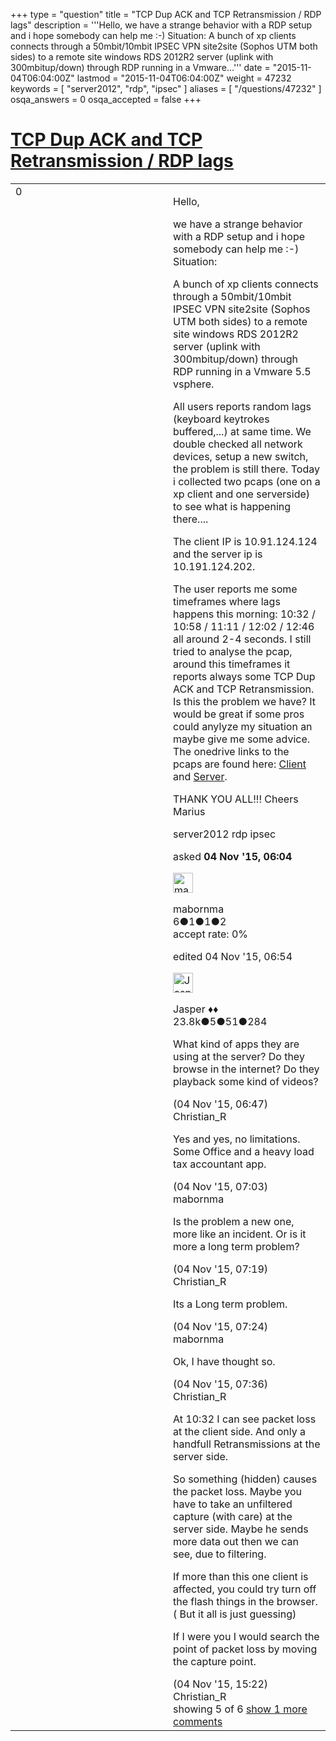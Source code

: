 +++
type = "question"
title = "TCP Dup ACK and TCP Retransmission / RDP lags"
description = '''Hello, we have a strange behavior with a RDP setup and i hope somebody can help me :-) Situation: A bunch of xp clients connects through a 50mbit/10mbit IPSEC VPN site2site (Sophos UTM both sides) to a remote site windows RDS 2012R2 server (uplink with 300mbitup/down) through RDP running in a Vmware...'''
date = "2015-11-04T06:04:00Z"
lastmod = "2015-11-04T06:04:00Z"
weight = 47232
keywords = [ "server2012", "rdp", "ipsec" ]
aliases = [ "/questions/47232" ]
osqa_answers = 0
osqa_accepted = false
+++

<div class="headNormal">

# [TCP Dup ACK and TCP Retransmission / RDP lags](/questions/47232/tcp-dup-ack-and-tcp-retransmission-rdp-lags)

</div>

<div id="main-body">

<div id="askform">

<table id="question-table" style="width:100%;"><colgroup><col style="width: 50%" /><col style="width: 50%" /></colgroup><tbody><tr class="odd"><td style="width: 30px; vertical-align: top"><div class="vote-buttons"><div id="post-47232-score" class="post-score" title="current number of votes">0</div><div id="favorite-count" class="favorite-count"></div></div></td><td><div id="item-right"><div class="question-body"><p>Hello,</p><p>we have a strange behavior with a RDP setup and i hope somebody can help me :-) Situation:</p><p>A bunch of xp clients connects through a 50mbit/10mbit IPSEC VPN site2site (Sophos UTM both sides) to a remote site windows RDS 2012R2 server (uplink with 300mbitup/down) through RDP running in a Vmware 5.5 vsphere.</p><p>All users reports random lags (keyboard keytrokes buffered,...) at same time. We double checked all network devices, setup a new switch, the problem is still there. Today i collected two pcaps (one on a xp client and one serverside) to see what is happening there....</p><p>The client IP is 10.91.124.124 and the server ip is 10.191.124.202.</p><p>The user reports me some timeframes where lags happens this morning: 10:32 / 10:58 / 11:11 / 12:02 / 12:46 all around 2-4 seconds. I still tried to analyse the pcap, around this timeframes it reports always some TCP Dup ACK and TCP Retransmission. Is this the problem we have? It would be great if some pros could anylyze my situation an maybe give me some advice. The onedrive links to the pcaps are found here: <a href="http://1drv.ms/1Pm7NlP">Client</a> and <a href="http://1drv.ms/1Pm834h">Server</a>.</p><p>THANK YOU ALL!!! Cheers Marius</p></div><div id="question-tags" class="tags-container tags">server2012 rdp ipsec</div><div id="question-controls" class="post-controls"></div><div class="post-update-info-container"><div class="post-update-info post-update-info-user"><p>asked <strong>04 Nov '15, 06:04</strong></p><img src="https://secure.gravatar.com/avatar/e5c7dca30fb69c8a6eb69f6147e70468?s=32&amp;d=identicon&amp;r=g" class="gravatar" width="32" height="32" alt="mabornma&#39;s gravatar image" /><p>mabornma<br />
<span class="score" title="6 reputation points">6</span><span title="1 badges"><span class="badge1">●</span><span class="badgecount">1</span></span><span title="1 badges"><span class="silver">●</span><span class="badgecount">1</span></span><span title="2 badges"><span class="bronze">●</span><span class="badgecount">2</span></span><br />
<span class="accept_rate" title="Rate of the user&#39;s accepted answers">accept rate:</span> <span title="mabornma has no accepted answers">0%</span></p></div><div class="post-update-info post-update-info-edited"><p>edited 04 Nov '15, 06:54</p><img src="https://secure.gravatar.com/avatar/c578ba2967741f25aebd6afef702f432?s=32&amp;d=identicon&amp;r=g" class="gravatar" width="32" height="32" alt="Jasper&#39;s gravatar image" /><p>Jasper ♦♦<br />
<span class="score" title="23806 reputation points"><span>23.8k</span></span><span title="5 badges"><span class="badge1">●</span><span class="badgecount">5</span></span><span title="51 badges"><span class="silver">●</span><span class="badgecount">51</span></span><span title="284 badges"><span class="bronze">●</span><span class="badgecount">284</span></span></p></div></div><div id="comments-container-47232" class="comments-container"><span id="47234"></span><div id="comment-47234" class="comment"><div id="post-47234-score" class="comment-score"></div><div class="comment-text"><p>What kind of apps they are using at the server? Do they browse in the internet? Do they playback some kind of videos?</p></div><div id="comment-47234-info" class="comment-info"><span class="comment-age">(04 Nov '15, 06:47)</span> Christian_R</div></div><span id="47237"></span><div id="comment-47237" class="comment"><div id="post-47237-score" class="comment-score"></div><div class="comment-text"><p>Yes and yes, no limitations. Some Office and a heavy load tax accountant app.</p></div><div id="comment-47237-info" class="comment-info"><span class="comment-age">(04 Nov '15, 07:03)</span> mabornma</div></div><span id="47238"></span><div id="comment-47238" class="comment"><div id="post-47238-score" class="comment-score"></div><div class="comment-text"><p>Is the problem a new one, more like an incident. Or is it more a long term problem?</p></div><div id="comment-47238-info" class="comment-info"><span class="comment-age">(04 Nov '15, 07:19)</span> Christian_R</div></div><span id="47239"></span><div id="comment-47239" class="comment"><div id="post-47239-score" class="comment-score"></div><div class="comment-text"><p>Its a Long term problem.</p></div><div id="comment-47239-info" class="comment-info"><span class="comment-age">(04 Nov '15, 07:24)</span> mabornma</div></div><span id="47240"></span><div id="comment-47240" class="comment"><div id="post-47240-score" class="comment-score"></div><div class="comment-text"><p>Ok, I have thought so.</p></div><div id="comment-47240-info" class="comment-info"><span class="comment-age">(04 Nov '15, 07:36)</span> Christian_R</div></div><span id="47270"></span><div id="comment-47270" class="comment not_top_scorer"><div id="post-47270-score" class="comment-score"></div><div class="comment-text"><p>At 10:32 I can see packet loss at the client side. And only a handfull Retransmissions at the server side.</p><p>So something (hidden) causes the packet loss. Maybe you have to take an unfiltered capture (with care) at the server side. Maybe he sends more data out then we can see, due to filtering.</p><p>If more than this one client is affected, you could try turn off the flash things in the browser. ( But it all is just guessing)</p><p>If I were you I would search the point of packet loss by moving the capture point.</p></div><div id="comment-47270-info" class="comment-info"><span class="comment-age">(04 Nov '15, 15:22)</span> Christian_R</div></div></div><div id="comment-tools-47232" class="comment-tools"><span class="comments-showing"> showing 5 of 6 </span> <a href="#" class="show-all-comments-link">show 1 more comments</a></div><div class="clear"></div><div id="comment-47232-form-container" class="comment-form-container"></div><div class="clear"></div></div></td></tr></tbody></table>

</div>

</div>


